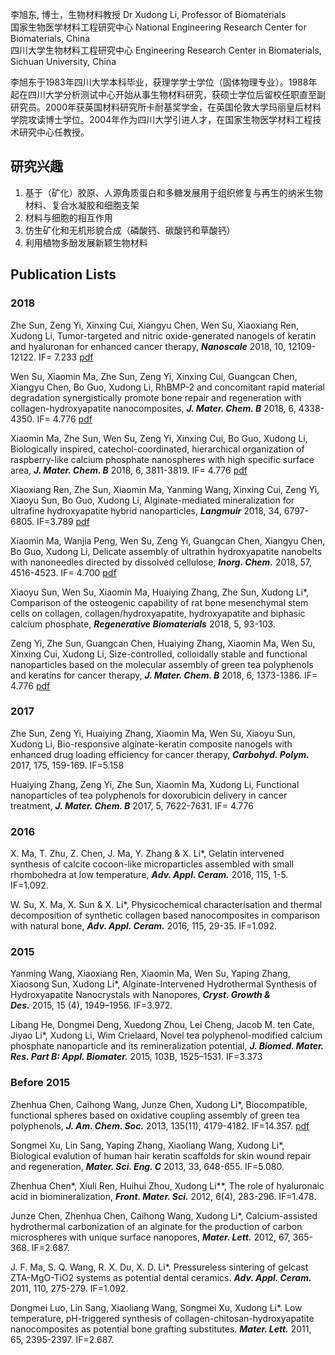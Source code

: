 李旭东, 博士，生物材料教授 Dr Xudong Li, Professor of Biomaterials  
国家生物医学材料工程研究中心 National Engineering Research Center for Biomaterials, China  
四川大学生物材料工程研究中心 Engineering Research Center in Biomaterials, Sichuan University, China  

李旭东于1983年四川大学本科毕业，获理学学士学位（固体物理专业）。1988年起在四川大学分析测试中心开始从事生物材料研究，获硕士学位后留校任职直至副研究员。2000年获英国材料研究所卡耐基奖学金，在英国伦敦大学玛丽皇后材料学院攻读博士学位。2004年作为四川大学引进人才，在国家生物医学材料工程技术研究中心任教授。

## 研究兴趣

1. 基于（矿化）胶原、人源角质蛋白和多糖发展用于组织修复与再生的纳米生物材料、复合水凝胶和细胞支架  
2. 材料与细胞的相互作用
3. 仿生矿化和无机形貌合成（磷酸钙、碳酸钙和草酸钙）
4. 利用植物多酚发展新颖生物材料

## Publication Lists

### 2018

Zhe Sun, Zeng Yi, Xinxing Cui, Xiangyu Chen, Wen Su, Xiaoxiang Ren, Xudong Li, Tumor-targeted and nitric oxide-generated nanogels of keratin and hyaluronan for enhanced cancer therapy, **_Nanoscale_** 2018, 10, 12109-12122. IF= 7.233 [pdf](https://github.com/xli20004/xli20004.github.io/raw/master/articles/c8nr03265c.pdf)  
  
Wen Su, Xiaomin Ma, Zhe Sun, Zeng Yi, Xinxing Cui, Guangcan Chen, Xiangyu Chen, Bo Guo, Xudong Li, RhBMP-2 and concomitant rapid material degradation synergistically promote bone repair and regeneration with collagen-hydroxyapatite nanocomposites, **_J. Mater. Chem. B_** 2018, 6, 4338-4350. IF= 4.776 [pdf](https://github.com/xli20004/xli20004.github.io/raw/master/articles/RhBMP-2%20and%20concomitant%20rapid%20material%20degradation%20synergistically%20promote%20bone%20repair%20and%20regeneration%20with%20collagen–hydroxyapatite%20nanocomposites.pdf)     

Xiaomin Ma, Zhe Sun, Wen Su, Zeng Yi, Xinxing Cui, Bo Guo, Xudong Li, Biologically inspired, catechol-coordinated, hierarchical organization of raspberry-like calcium phosphate nanospheres with high specific surface area, **_J. Mater. Chem. B_** 2018, 6, 3811-3819. IF= 4.776 [pdf](https://github.com/xli20004/xli20004.github.io/raw/master/articles/Biologically%20inspired%2C%20catechol-coordinated%2C%20hierarchical%20organization%20of%20raspberry-like%20calcium%20phosphate%20nanospheres%20with%20high%20specific%20surface%20area.pdf)    

Xiaoxiang Ren, Zhe Sun, Xiaomin Ma, Yanming Wang, Xinxing Cui, Zeng Yi, Xiaoyu Sun, Bo Guo, Xudong Li, Alginate-mediated mineralization for ultrafine hydroxyapatite hybrid nanoparticles, **_Langmuir_** 2018, 34, 6797-6805. IF=3.789 [pdf](https://github.com/xli20004/xli20004.github.io/raw/master/articles/Alginate-Mediated%20Mineralization%20for%20Ultrafine%20Hydroxyapatite%20Hybrid%20Nanoparticles.pdf)    

Xiaomin Ma, Wanjia Peng, Wen Su, Zeng Yi, Guangcan Chen, Xiangyu Chen, Bo Guo, Xudong Li, Delicate assembly of ultrathin hydroxyapatite nanobelts with nanoneedles directed by dissolved cellulose, **_Inorg. Chem._** 2018, 57, 4516-4523. IF= 4.700 [pdf](https://github.com/xli20004/xli20004.github.io/raw/master/articles/Delicate%20Assembly%20of%20Ultrathin%20Hydroxyapatite%20Nanobelts%20with%20Nanoneedles%20Directed%20by%20Dissolved%20Cellulose.pdf)    

Xiaoyu Sun, Wen Su, Xiaomin Ma, Huaiying Zhang, Zhe Sun, Xudong Li*, Comparison of the osteogenic capability of rat bone 
mesenchymal stem cells on collagen, collagen/hydroxyapatite, hydroxyapatite and biphasic calcium phosphate, **_Regenerative 
Biomaterials_** 2018, 5, 93-103.    

Zeng Yi, Zhe Sun, Guangcan Chen, Huaiying Zhang, Xiaomin Ma, Wen Su, Xinxing Cui, Xudong Li, Size-controlled, colloidally stable and functional nanoparticles based on the molecular assembly of green tea polyphenols and keratins for cancer therapy, **_J. Mater. Chem. B_** 2018, 6, 1373-1386. IF= 4.776 [pdf](https://github.com/xli20004/xli20004.github.io/raw/master/articles/Size-controlled%2C%20colloidally%20stable%20and%20functional%20nanoparticles%20based%20on%20the%20molecular%20assembly%20of%20green%20tea%20polyphenols%20and%20keratins%20for%20cancer%20therapy.pdf)  

### 2017  
  
Zhe Sun, Zeng Yi, Huaiying Zhang, Xiaomin Ma, Wen Su, Xiaoyu Sun, Xudong Li, Bio-responsive alginate-keratin composite nanogels with enhanced drug loading efficiency for cancer therapy, **_Carbohyd. Polym._** 2017, 175, 159-169. IF=5.158  

Huaiying Zhang, Zeng Yi, Zhe Sun, Xiaomin Ma, Xudong Li, Functional nanoparticles of tea polyphenols for doxorubicin delivery in cancer treatment, **_J. Mater. Chem. B_** 2017, 5, 7622-7631. IF= 4.776  

### 2016

X. Ma, T. Zhu, Z. Chen, J. Ma, Y. Zhang & X. Li*, Gelatin intervened synthesis of calcite cocoon-like microparticles assembled with small rhombohedra at low temperature, **_Adv. Appl. Ceram._** 2016, 115, 1-5. IF=1.092.  

W. Su, X. Ma, X. Sun & X. Li*, Physicochemical characterisation and thermal decomposition of synthetic collagen based nanocomposites in comparison with natural bone, **_Adv. Appl. Ceram._** 2016, 115, 29-35. IF=1.092.  

### 2015

Yanming Wang, Xiaoxiang Ren, Xiaomin Ma, Wen Su, Yaping Zhang, Xiaosong Sun, Xudong Li*, Alginate-Intervened Hydrothermal Synthesis of Hydroxyapatite Nanocrystals with Nanopores, **_Cryst. Growth & Des._** 2015, 15 (4), 1949–1956. IF=3.972.  

Libang He, Dongmei Deng, Xuedong Zhou, Lei Cheng, Jacob M. ten Cate, Jiyao Li*, Xudong Li, Wim Crielaard, Novel tea polyphenol-modified calcium phosphate nanoparticle and its remineralization potential, **_J. Biomed. Mater. Res. Part B: Appl. Biomater._** 2015, 103B, 1525–1531. IF=3.373  

### Before 2015

Zhenhua Chen, Caihong Wang, Junze Chen, Xudong Li*, Biocompatible, functional spheres based on oxidative coupling assembly of green tea polyphenols, **_J. Am. Chem. Soc._** 2013, 135(11), 4179-4182. IF=14.357. [pdf](https://github.com/xli20004/xli20004.github.io/raw/master/articles/Biocompatible%2C%20Functional%20Spheres%20Based%20on%20Oxidative%20Coupling%20Assembly%20of%20Green%20Tea%20Polyphenols.pdf)   

Songmei Xu, Lin Sang, Yaping Zhang, Xiaoliang Wang, Xudong Li*, Biological evalution of human hair keratin scaffolds for skin wound repair and regeneration, **_Mater. Sci. Eng. C_** 2013, 33, 648-655. IF=5.080.  

Zhenhua Chen*, Xiuli Ren, Huihui Zhou, Xudong Li**, The role of hyaluronaic acid in biomineralization, ___Front. Mater. Sci.___ 2012, 6(4), 283-296. IF=1.478.  

Junze Chen, Zhenhua Chen, Caihong Wang, Xudong Li*, Calcium-assisted hydrothermal carbonization of an alginate for the production of carbon microspheres with unique surface nanopores, **_Mater. Lett._** 2012, 67, 365-368. IF=2.687.  

J. F. Ma, S. Q. Wang, R. X. Du, X. D. Li*. Pressureless sintering of gelcast ZTA-MgO-TiO2 systems as potential dental ceramics. **_Adv. Appl. Ceram._** 2011, 110, 275-279. IF=1.092.  

Dongmei Luo, Lin Sang, Xiaoliang Wang, Songmei Xu, Xudong Li*. Low temperature, pH-triggered synthesis of collagen-chitosan-hydroxyapatite nanocomposites as potential bone grafting substitutes. **_Mater. Lett._** 2011, 65, 2395-2397. IF=2.687.  
